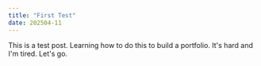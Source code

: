 ```yaml
---
title: "First Test"
date: 202504-11
---
```


This is a test post. Learning how to do this to build a portfolio. It's hard and I'm tired. Let's go.
